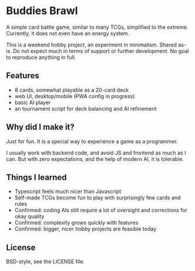 # Buddies Brawl

A simple card battle game, similar to many TCGs, simplified to the extreme.
Currently, it does not even have an energy system.

This is a weekend hobby project, an experiment in minimalism.
Shared as-is. Do not expect much in terms of support or further development.
No goal to reproduce anything in full.

## Features

- 8 cards, somewhat playable as a 20-card deck
- web UI, desktop/mobile (PWA config in progress)
- basic AI player
- an tournament script for deck balancing and AI refinement

## Why did I make it?

Just for fun. It is a special way to experience a game as a programmer.

I usually work with backend code, and avoid JS and frontend as much as I can.
But with zero expectations, and the help of modern AI, it is tolerable.

## Things I learned

- Typescript feels much nicer than Javascript
- Self-made TCGs become fun to play with surprisingly few cards and rules
- Confirmed: coding AIs still require a lot of oversight and corrections for okay quality
- Confirmed: complexity grows quickly with features
- Confirmed: bigger, nicer hobby projects are feasible today

## License

BSD-style, see the LICENSE file.